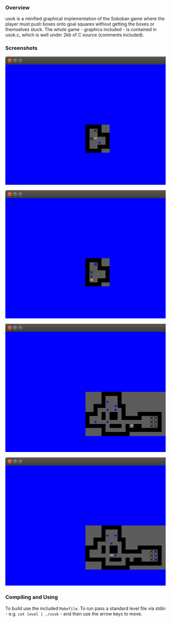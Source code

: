 ### Overview

usok is a minified graphical implementation of the Sokoban game where the player must push boxes onto goal squares without getting the boxes or themselves stuck. The whole game - graphics included - is contained in usok.c, which is well under 2kb of C source (comments included).

### Screenshots
![Screenshot of usok Game](https://raw.githubusercontent.com/DanielWhite94/usok/master/screenshots/usok1.png)

![Screenshot of usok Game](https://raw.githubusercontent.com/DanielWhite94/usok/master/screenshots/usok2.png)

![Screenshot of usok Game](https://raw.githubusercontent.com/DanielWhite94/usok/master/screenshots/usok3.png)

![Screenshot of usok Game](https://raw.githubusercontent.com/DanielWhite94/usok/master/screenshots/usok4.png)

### Compiling and Using

To build use the included `Makefile`. To run pass a standard level file via stdin - e.g. `cat level | ./usok` - and then use the arrow keys to move.
